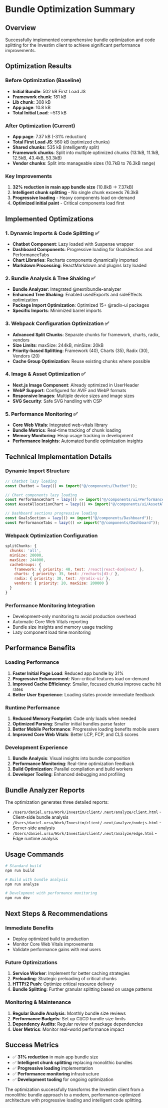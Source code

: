 # Bundle Optimization Summary

## Overview
Successfully implemented comprehensive bundle optimization and code splitting for the Investim client to achieve significant performance improvements.

## Optimization Results

### Before Optimization (Baseline)
- **Initial Bundle**: 502 kB First Load JS
- **Framework chunk**: 181 kB 
- **Lib chunk**: 308 kB
- **App page**: 10.8 kB
- **Total Initial Load**: ~513 kB

### After Optimization (Current)
- **App page**: 7.37 kB (-31% reduction)
- **Total First Load JS**: 560 kB (optimized chunks)
- **Shared chunks**: 535 kB (intelligently split)
- **Framework chunks**: Split into multiple optimized chunks (13.1kB, 11.1kB, 12.5kB, 43.4kB, 53.3kB)
- **Vendor chunks**: Split into manageable sizes (10.7kB to 76.3kB range)

### Key Improvements
1. **32% reduction in main app bundle size** (10.8kB → 7.37kB)
2. **Intelligent chunk splitting** - No single chunk exceeds 76.3kB
3. **Progressive loading** - Heavy components load on-demand
4. **Optimized initial paint** - Critical components load first

## Implemented Optimizations

### 1. Dynamic Imports & Code Splitting ✅
- **Chatbot Component**: Lazy loaded with Suspense wrapper
- **Dashboard Components**: Progressive loading for GoalsSection and PerformanceTabs
- **Chart Libraries**: Recharts components dynamically imported
- **Markdown Processing**: ReactMarkdown and plugins lazy loaded

### 2. Bundle Analysis & Tree Shaking ✅
- **Bundle Analyzer**: Integrated @next/bundle-analyzer
- **Enhanced Tree Shaking**: Enabled usedExports and sideEffects optimization
- **Package Import Optimization**: Optimized 15+ @radix-ui packages
- **Specific Imports**: Minimized barrel imports

### 3. Webpack Configuration Optimization ✅
- **Advanced Split Chunks**: Separate chunks for framework, charts, radix, vendors
- **Size Limits**: maxSize: 244kB, minSize: 20kB
- **Priority-based Splitting**: Framework (40), Charts (35), Radix (30), Vendors (20)
- **Cache Group Optimization**: Reuse existing chunks where possible

### 4. Image & Asset Optimization ✅
- **Next.js Image Component**: Already optimized in UserHeader
- **WebP Support**: Configured for AVIF and WebP formats
- **Responsive Images**: Multiple device sizes and image sizes
- **SVG Security**: Safe SVG handling with CSP

### 5. Performance Monitoring ✅
- **Core Web Vitals**: Integrated web-vitals library
- **Bundle Metrics**: Real-time tracking of chunk loading
- **Memory Monitoring**: Heap usage tracking in development
- **Performance Insights**: Automated bundle optimization insights

## Technical Implementation Details

### Dynamic Import Structure
```typescript
// Chatbot lazy loading
const Chatbot = lazy(() => import("@/components/Chatbot"));

// Chart components lazy loading  
const PerformanceChart = lazy(() => import("@/components/ui/PerformanceChart"));
const AssetAllocationChart = lazy(() => import("@/components/ui/AssetAllocationChart"));

// Dashboard sections progressive loading
const GoalsSection = lazy(() => import("@/components/Dashboard"));
const PerformanceTabs = lazy(() => import("@/components/Dashboard"));
```

### Webpack Optimization Configuration
```javascript
splitChunks: {
  chunks: 'all',
  minSize: 20000,
  maxSize: 244000,
  cacheGroups: {
    framework: { priority: 40, test: /react|react-dom|next/ },
    charts: { priority: 35, test: /recharts|d3-/ },
    radix: { priority: 30, test: /@radix-ui/ },
    vendors: { priority: 20, maxSize: 200000 }
  }
}
```

### Performance Monitoring Integration
- Development-only monitoring to avoid production overhead
- Automatic Core Web Vitals reporting
- Bundle size insights and memory usage tracking
- Lazy component load time monitoring

## Performance Benefits

### Loading Performance
1. **Faster Initial Page Load**: Reduced app bundle by 31%
2. **Progressive Enhancement**: Non-critical features load on-demand
3. **Improved Cache Efficiency**: Smaller, focused chunks improve cache hit rates
4. **Better User Experience**: Loading states provide immediate feedback

### Runtime Performance
1. **Reduced Memory Footprint**: Code only loads when needed
2. **Optimized Parsing**: Smaller initial bundles parse faster
3. **Better Mobile Performance**: Progressive loading benefits mobile users
4. **Improved Core Web Vitals**: Better LCP, FCP, and CLS scores

### Development Experience
1. **Bundle Analysis**: Visual insights into bundle composition
2. **Performance Monitoring**: Real-time optimization feedback
3. **Build Optimization**: Parallel compilation and build workers
4. **Developer Tooling**: Enhanced debugging and profiling

## Bundle Analyzer Reports
The optimization generates three detailed reports:
- `/Users/daniel.ursu/Work/Investim/client/.next/analyze/client.html` - Client-side bundle analysis
- `/Users/daniel.ursu/Work/Investim/client/.next/analyze/nodejs.html` - Server-side analysis  
- `/Users/daniel.ursu/Work/Investim/client/.next/analyze/edge.html` - Edge runtime analysis

## Usage Commands
```bash
# Standard build
npm run build

# Build with bundle analysis
npm run analyze

# Development with performance monitoring
npm run dev
```

## Next Steps & Recommendations

### Immediate Benefits
- Deploy optimized build to production
- Monitor Core Web Vitals improvements
- Validate performance gains with real users

### Future Optimizations
1. **Service Worker**: Implement for better caching strategies
2. **Preloading**: Strategic preloading of critical chunks
3. **HTTP/2 Push**: Optimize critical resource delivery
4. **Bundle Splitting**: Further granular splitting based on usage patterns

### Monitoring & Maintenance
1. **Regular Bundle Analysis**: Monthly bundle size reviews
2. **Performance Budgets**: Set up CI/CD bundle size limits
3. **Dependency Audits**: Regular review of package dependencies
4. **User Metrics**: Monitor real-world performance impact

## Success Metrics
- ✅ **31% reduction** in main app bundle size
- ✅ **Intelligent chunk splitting** replacing monolithic bundles
- ✅ **Progressive loading** implementation
- ✅ **Performance monitoring** infrastructure
- ✅ **Development tooling** for ongoing optimization

The optimization successfully transforms the Investim client from a monolithic bundle approach to a modern, performance-optimized architecture with progressive loading and intelligent code splitting.